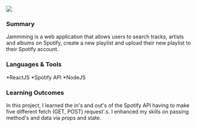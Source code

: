 ![](./homepage.png)
### Summary

Jammming is a web application that allows users to search tracks, artists and albums on Spotify, create a new playlist and upload their new playlist to their Spotify account.

### Languages & Tools

*ReactJS *Spotify API *NodeJS

### Learning Outcomes

In this project, I learned the in's and out's of the Spotify API having to make five different fetch (GET, POST) request'.s. I enhanced my skills on passing method's and data via props and state.
